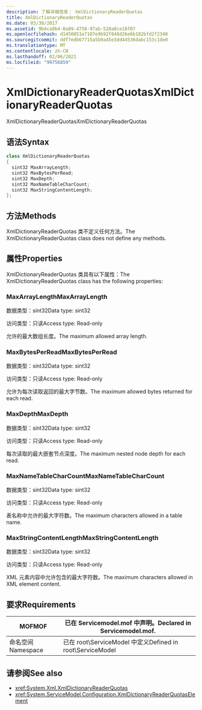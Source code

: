 ```yaml
---
description: 了解详细信息： XmlDictionaryReaderQuotas
title: XmlDictionaryReaderQuotas
ms.date: 03/30/2017
ms.assetid: 9b4ca8b4-0a89-4758-97ab-528a8ce18f07
ms.openlocfilehash: d1450051e7107e9b92f848d26e6b182bfd2f2340
ms.sourcegitcommit: ddf7edb67715a5b9a45e3dd44536dabc153c1de0
ms.translationtype: MT
ms.contentlocale: zh-CN
ms.lasthandoff: 02/06/2021
ms.locfileid: "99756859"
---
```

# <a name="xmldictionaryreaderquotas"></a><span data-ttu-id="07f5f-103">XmlDictionaryReaderQuotas</span><span class="sxs-lookup"><span data-stu-id="07f5f-103">XmlDictionaryReaderQuotas</span></span>

<span data-ttu-id="07f5f-104">XmlDictionaryReaderQuotas</span><span class="sxs-lookup"><span data-stu-id="07f5f-104">XmlDictionaryReaderQuotas</span></span>  
  
## <a name="syntax"></a><span data-ttu-id="07f5f-105">语法</span><span class="sxs-lookup"><span data-stu-id="07f5f-105">Syntax</span></span>  
  
```csharp
class XmlDictionaryReaderQuotas  
{  
  sint32 MaxArrayLength;  
  sint32 MaxBytesPerRead;  
  sint32 MaxDepth;  
  sint32 MaxNameTableCharCount;  
  sint32 MaxStringContentLength;  
};  
```  
  
## <a name="methods"></a><span data-ttu-id="07f5f-106">方法</span><span class="sxs-lookup"><span data-stu-id="07f5f-106">Methods</span></span>  

 <span data-ttu-id="07f5f-107">XmlDictionaryReaderQuotas 类不定义任何方法。</span><span class="sxs-lookup"><span data-stu-id="07f5f-107">The XmlDictionaryReaderQuotas class does not define any methods.</span></span>  
  
## <a name="properties"></a><span data-ttu-id="07f5f-108">属性</span><span class="sxs-lookup"><span data-stu-id="07f5f-108">Properties</span></span>  

 <span data-ttu-id="07f5f-109">XmlDictionaryReaderQuotas 类具有以下属性：</span><span class="sxs-lookup"><span data-stu-id="07f5f-109">The XmlDictionaryReaderQuotas class has the following properties:</span></span>  
  
### <a name="maxarraylength"></a><span data-ttu-id="07f5f-110">MaxArrayLength</span><span class="sxs-lookup"><span data-stu-id="07f5f-110">MaxArrayLength</span></span>  

 <span data-ttu-id="07f5f-111">数据类型：sint32</span><span class="sxs-lookup"><span data-stu-id="07f5f-111">Data type: sint32</span></span>  
  
 <span data-ttu-id="07f5f-112">访问类型：只读</span><span class="sxs-lookup"><span data-stu-id="07f5f-112">Access type: Read-only</span></span>  
  
 <span data-ttu-id="07f5f-113">允许的最大数组长度。</span><span class="sxs-lookup"><span data-stu-id="07f5f-113">The maximum allowed array length.</span></span>  
  
### <a name="maxbytesperread"></a><span data-ttu-id="07f5f-114">MaxBytesPerRead</span><span class="sxs-lookup"><span data-stu-id="07f5f-114">MaxBytesPerRead</span></span>  

 <span data-ttu-id="07f5f-115">数据类型：sint32</span><span class="sxs-lookup"><span data-stu-id="07f5f-115">Data type: sint32</span></span>  
  
 <span data-ttu-id="07f5f-116">访问类型：只读</span><span class="sxs-lookup"><span data-stu-id="07f5f-116">Access type: Read-only</span></span>  
  
 <span data-ttu-id="07f5f-117">允许为每次读取返回的最大字节数。</span><span class="sxs-lookup"><span data-stu-id="07f5f-117">The maximum allowed bytes returned for each read.</span></span>  
  
### <a name="maxdepth"></a><span data-ttu-id="07f5f-118">MaxDepth</span><span class="sxs-lookup"><span data-stu-id="07f5f-118">MaxDepth</span></span>  

 <span data-ttu-id="07f5f-119">数据类型：sint32</span><span class="sxs-lookup"><span data-stu-id="07f5f-119">Data type: sint32</span></span>  
  
 <span data-ttu-id="07f5f-120">访问类型：只读</span><span class="sxs-lookup"><span data-stu-id="07f5f-120">Access type: Read-only</span></span>  
  
 <span data-ttu-id="07f5f-121">每次读取的最大嵌套节点深度。</span><span class="sxs-lookup"><span data-stu-id="07f5f-121">The maximum nested node depth for each read.</span></span>  
  
### <a name="maxnametablecharcount"></a><span data-ttu-id="07f5f-122">MaxNameTableCharCount</span><span class="sxs-lookup"><span data-stu-id="07f5f-122">MaxNameTableCharCount</span></span>  

 <span data-ttu-id="07f5f-123">数据类型：sint32</span><span class="sxs-lookup"><span data-stu-id="07f5f-123">Data type: sint32</span></span>  
  
 <span data-ttu-id="07f5f-124">访问类型：只读</span><span class="sxs-lookup"><span data-stu-id="07f5f-124">Access type: Read-only</span></span>  
  
 <span data-ttu-id="07f5f-125">表名称中允许的最大字符数。</span><span class="sxs-lookup"><span data-stu-id="07f5f-125">The maximum characters allowed in a table name.</span></span>  
  
### <a name="maxstringcontentlength"></a><span data-ttu-id="07f5f-126">MaxStringContentLength</span><span class="sxs-lookup"><span data-stu-id="07f5f-126">MaxStringContentLength</span></span>  

 <span data-ttu-id="07f5f-127">数据类型：sint32</span><span class="sxs-lookup"><span data-stu-id="07f5f-127">Data type: sint32</span></span>  
  
 <span data-ttu-id="07f5f-128">访问类型：只读</span><span class="sxs-lookup"><span data-stu-id="07f5f-128">Access type: Read-only</span></span>  
  
 <span data-ttu-id="07f5f-129">XML 元素内容中允许包含的最大字符数。</span><span class="sxs-lookup"><span data-stu-id="07f5f-129">The maximum characters allowed in XML element content.</span></span>  
  
## <a name="requirements"></a><span data-ttu-id="07f5f-130">要求</span><span class="sxs-lookup"><span data-stu-id="07f5f-130">Requirements</span></span>  
  
|<span data-ttu-id="07f5f-131">MOF</span><span class="sxs-lookup"><span data-stu-id="07f5f-131">MOF</span></span>|<span data-ttu-id="07f5f-132">已在 Servicemodel.mof 中声明。</span><span class="sxs-lookup"><span data-stu-id="07f5f-132">Declared in Servicemodel.mof.</span></span>|  
|---------|-----------------------------------|  
|<span data-ttu-id="07f5f-133">命名空间</span><span class="sxs-lookup"><span data-stu-id="07f5f-133">Namespace</span></span>|<span data-ttu-id="07f5f-134">已在 root\ServiceModel 中定义</span><span class="sxs-lookup"><span data-stu-id="07f5f-134">Defined in root\ServiceModel</span></span>|  
  
## <a name="see-also"></a><span data-ttu-id="07f5f-135">请参阅</span><span class="sxs-lookup"><span data-stu-id="07f5f-135">See also</span></span>

- <xref:System.Xml.XmlDictionaryReaderQuotas>
- <xref:System.ServiceModel.Configuration.XmlDictionaryReaderQuotasElement>
